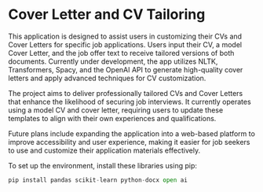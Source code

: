 # Cover Letter and CV Tailoring

This application is designed to assist users in customizing their CVs and Cover Letters for specific job applications. Users input their CV, a model Cover Letter, and the job offer text to receive tailored versions of both documents. Currently under development, the app utilizes NLTK, Transformers, Spacy, and the OpenAI API to generate high-quality cover letters and apply advanced techniques for CV customization.

The project aims to deliver professionally tailored CVs and Cover Letters that enhance the likelihood of securing job interviews. It currently operates using a model CV and cover letter, requiring users to update these templates to align with their own experiences and qualifications.

Future plans include expanding the application into a web-based platform to improve accessibility and user experience, making it easier for job seekers to use and customize their application materials effectively.

To set up the environment, install these libraries using pip:
```python
pip install pandas scikit-learn python-docx open ai
